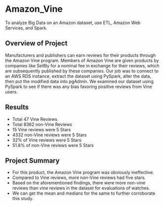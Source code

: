 # Amazon_Vine
To analyze Big Data on an Amazon dataset, use ETL, Amazon Web Services, and Spark.

## Overview of Project
Manufacturers and publishers can earn reviews for their products through the Amazon Vine program. Members of Amazon Vine are given products by companies like SellBy for a nominal fee in exchange for their reviews, which are subsequently published by these companies. Our job was to connect to an AWS RDS instance, extract the dataset using PySpark, alter the data, then put the modified data into pgAdmin. We examined our dataset using PySpark to see if there was any bias favoring positive reviews from Vine users.

## Results
- Total 47 Vine Reviews
- Total 8362 non-Vine Reviews
- 15 Vine reviews were 5 Stars
- 4332 non-Vine reviews were 5 Stars
- 32% of Vine reviews were 5 Stars
- 51.8% of non-Vine reviews were 5 Stars

## Project Summary
- For this product, the Amazon Vine program was obviously ineffective.
- Compared to Vine reviews, more non-Vine reviews had five stars.
- Based on the aforementioned findings, there were more non-vine reviews than vine reviews in the dataset for evaluations of watches.
- We can get the mean and medians for the same to further corroborate this study.
